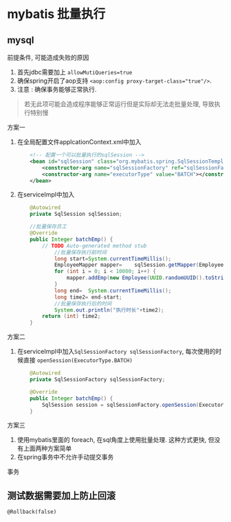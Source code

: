 # mybatis 批量执行

## mysql

前提条件, 可能造成失败的原因

   1. 首先jdbc需要加上 `allowMutiQueries=true`
   2. 确保spring开启了aop支持
        `<aop:config proxy-target-class="true"/>`.
   3. 注意 : 确保事务能够正常执行.

   > 若无此项可能会造成程序能够正常运行但是实际却无法走批量处理, 导致执行特别慢

方案一

1. 在全局配置文件applcationContext.xml中加入

    ```xml
        <!-- 配置一个可以批量执行的sqlSession -->
        <bean id="sqlSession" class="org.mybatis.spring.SqlSessionTemplate">
            <constructor-arg name="sqlSessionFactory" ref="sqlSessionFactory"></constructor-arg>
            <constructor-arg name="executorType" value="BATCH"></constructor-arg>
        </bean>
    ```

2. 在serviceImpl中加入

    ```java
        @Autowired
        private SqlSession sqlSession;

        //批量保存员工
        @Override
        public Integer batchEmp() {
            // TODO Auto-generated method stub
                //批量保存执行前时间
                long start=System.currentTimeMillis();
                EmployeeMapper mapper=    sqlSession.getMapper(EmployeeMapper.class);
                for (int i = 0; i < 10000; i++) {
                    mapper.addEmp(new Employee(UUID.randomUUID().toString().substring(0,5),"b","1"));
                }
                long end=  System.currentTimeMillis();
                long time2= end-start;
                //批量保存执行后的时间
                System.out.println("执行时长"+time2);
            return (int) time2;
        }
    ```

方案二

1. 在serviceImpl中加入`SqlSessionFactory sqlSessionFactory`, 每次使用的时候直接 `openSession(ExecutorType.BATCH)`

    ```java
        @Autowired
        private SqlSessionFactory sqlSessionFactory;

        @Override
        public Integer batchEmp() {
            SqlSession session = sqlSessionFactory.openSession(ExecutorType.BATCH)
        }
    ```

方案三

1. 使用mybatis里面的 foreach, 在sql角度上使用批量处理. 这种方式更快, 但没有上面两种方案简单
2. 在spring事务中不允许手动提交事务



事务

## 测试数据需要加上防止回滚

`@Rollback(false)`
